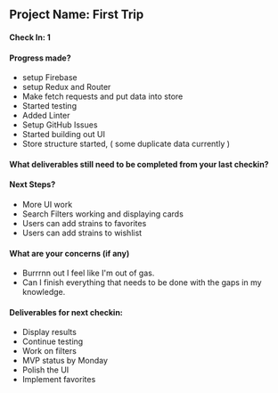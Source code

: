 ## Project Name: First Trip

#### Check In: 1

#### Progress made?
- setup Firebase
- setup Redux and Router
- Make fetch requests and put data into store
- Started testing
- Added Linter
- Setup GitHub Issues
- Started building out UI
- Store structure started, ( some duplicate data currently )


#### What deliverables still need to be completed from your last checkin?

#### Next Steps?
- More UI work
- Search Filters working and displaying cards
- Users can add strains to favorites
- Users can add strains to wishlist

#### What are your concerns (if any)
- Burrrnn out I feel like I'm out of gas.
- Can I finish everything that needs to be done with the gaps in my knowledge.

#### Deliverables for next checkin:

- Display results
- Continue testing
- Work on filters
- MVP status by Monday
- Polish the UI
- Implement favorites

